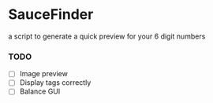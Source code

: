 # SauceFinder
a script to generate a quick preview for your 6 digit numbers


### TODO
- [ ] Image preview
- [ ] Display tags correctly
- [ ] Balance GUI
